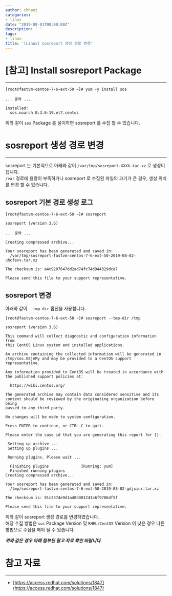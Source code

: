 ```yaml
---
author: chhanz
categories:
- linux
date: "2019-08-01T00:00:00Z"
description: ' '
tags:
- linux
title: '[Linux] sosreport 생성 경로 변경'
---
```


# [참고] Install sosreport Package
* * *
```console
[root@fastvm-centos-7-6-ext-50 ~]# yum -y install sos

... 중략 ...

Installed:
  sos.noarch 0:3.6-19.el7.centos
```
위와 같이 `sos` Package 를 설치하면 sosreport 를 수집 할 수 있습니다.    

# sosreport 생성 경로 변경
* * * 
sosreport 는 기본적으로 아래와 같이 `/var/tmp/sosreport-XXXX.tar.xz` 로 생셩이 됩니다.   
`/var` 경로에 용량이 부족하거나 sosreport 로 수집된 파일의 크기가 큰 경우, 생성 위치를 변경 할 수 있습니다.   

## sosreport 기본 경로 생성 로그
```console
[root@fastvm-centos-7-6-ext-50 ~]# sosreport 

sosreport (version 3.6)

... 중략 ...

Creating compressed archive...

Your sosreport has been generated and saved in:
  /var/tmp/sosreport-fastvm-centos-7-6-ext-50-2019-08-02-uhcfevv.tar.xz

The checksum is: a4c9207647dd2ad74fc74d944329dca7

Please send this file to your support representative.
```

## sosreport 변경
아래와 같이 `--tmp-dir` 옵션을 사용합니다.   
```console
[root@fastvm-centos-7-6-ext-50 ~]# sosreport --tmp-dir /tmp

sosreport (version 3.6)

This command will collect diagnostic and configuration information from
this CentOS Linux system and installed applications.

An archive containing the collected information will be generated in
/tmp/sos.O8jeMy and may be provided to a CentOS support representative.

Any information provided to CentOS will be treated in accordance with
the published support policies at:

  https://wiki.centos.org/

The generated archive may contain data considered sensitive and its
content should be reviewed by the originating organization before being
passed to any third party.

No changes will be made to system configuration.

Press ENTER to continue, or CTRL-C to quit.

Please enter the case id that you are generating this report for []:

 Setting up archive ...
 Setting up plugins ...

 Running plugins. Please wait ...

  Finishing plugins              [Running: yum]
  Finished running plugins
Creating compressed archive...

Your sosreport has been generated and saved in:
  /tmp/sosreport-fastvm-centos-7-6-ext-50-2019-08-02-gdjxiur.tar.xz

The checksum is: 91c2374e9d1a48b901241a6f9786df5f

Please send this file to your support representative.
```
   
위와 같이 sosreport 생성 경로를 변경하였습니다.   
해당 수집 방법은 `sos` Package Version 및 `RHEL/CentOS` Version 이 낮은 경우 다른 방법으로 수집을 해야 될 수 있습니다.   
   
***위와 같은 경우 아래 첨부된 참고 자료 확인 바람니다.***   

# 참고 자료
* * *
- [https://access.redhat.com/solutions/1847](https://access.redhat.com/solutions/1847)
